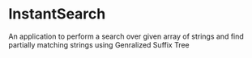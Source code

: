 # InstantSearch

An application to perform a search over given array of strings and find partially matching strings using Genralized Suffix Tree
